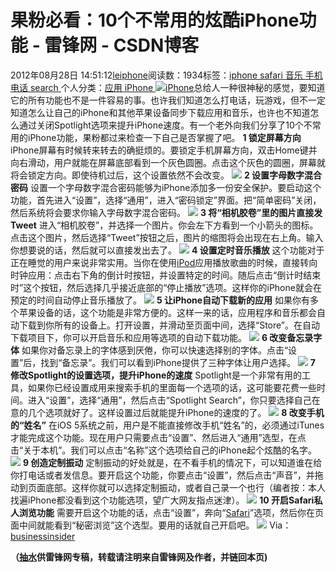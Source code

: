 
# 果粉必看：10个不常用的炫酷iPhone功能 - 雷锋网 - CSDN博客


2012年08月28日 14:51:12[leiphone](https://me.csdn.net/leiphone)阅读数：1934标签：[iphone																](https://so.csdn.net/so/search/s.do?q=iphone&t=blog)[safari																](https://so.csdn.net/so/search/s.do?q=safari&t=blog)[音乐																](https://so.csdn.net/so/search/s.do?q=音乐&t=blog)[手机																](https://so.csdn.net/so/search/s.do?q=手机&t=blog)[电话																](https://so.csdn.net/so/search/s.do?q=电话&t=blog)[search																](https://so.csdn.net/so/search/s.do?q=search&t=blog)[
							](https://so.csdn.net/so/search/s.do?q=电话&t=blog)[
																					](https://so.csdn.net/so/search/s.do?q=手机&t=blog)个人分类：[应用																](https://blog.csdn.net/leiphone/article/category/873392)[iPhone																](https://blog.csdn.net/leiphone/article/category/1124261)[
							](https://blog.csdn.net/leiphone/article/category/873392)
[
				](https://so.csdn.net/so/search/s.do?q=手机&t=blog)
[
			](https://so.csdn.net/so/search/s.do?q=手机&t=blog)
[
		](https://so.csdn.net/so/search/s.do?q=音乐&t=blog)
[
	](https://so.csdn.net/so/search/s.do?q=safari&t=blog)
[
	](https://so.csdn.net/so/search/s.do?q=iphone&t=blog)![](http://www.leiphone.com/wp-content/uploads/2012/08/iphone.jpg)[iPhone](http://www.leiphone.com/tag/iphone)总给人一种很神秘的感觉，要知道它的所有功能也不是一件容易的事。也许我们知道怎么打电话，玩游戏，但不一定知道怎么让自己的iPhone和其他苹果设备同步下载应用和音乐，也许也不知道怎么通过关闭Spotlight选项来提升iPhone速度。有一个老外向我们分享了10个不常用的iPhone功能，果粉都过来检查一下自己是否掌握了吧。
**1 锁定屏幕方向**
iPhone屏幕有时候转来转去的确挺烦的。要锁定手机屏幕方向，双击Home键并向右滑动，用户就能在屏幕底部看到一个灰色圆圈。点击这个灰色的圆圈，屏幕就将会锁定方向。即使待机过后，这个设置依然不会改变。
![](http://www.leiphone.com/wp-content/uploads/2012/08/153.jpg)
**2 设置字母数字混合密码**
设置一个字母数字混合密码能够为iPhone添加多一份安全保护。要启动这个功能，首先进入“设置”，选择“通用”，进入“密码锁定”界面。把“简单密码”关闭，然后系统将会要求你输入字母数字混合密码。
![](http://www.leiphone.com/wp-content/uploads/2012/08/237.jpg)
**3 将“相机胶卷”里的图片直接发Tweet**
进入“相机胶卷”，并选择一个图片。你会左下方看到一个小箭头的图标。点击这个图片，然后选择“Tweet”按钮之后，图片的缩图将会出现在右上角。输入你想要说的话，然后就可以直接发出去了。
![](http://www.leiphone.com/wp-content/uploads/2012/08/316.jpg)
**4 设置定时音乐播放**
这个功能对于正在睡觉的用户来说非常实用。当你在使用[iPod](http://www.leiphone.com/tag/ipod)应用播放歌曲的时候，直接转向时钟应用：点击右下角的倒计时按钮，并设置特定的时间。随后点击“倒计时结束时”这个按钮，然后选择几乎接近底部的“停止播放”选项。这样你的iPhone就会在预定的时间自动停止音乐播放了。
![](http://www.leiphone.com/wp-content/uploads/2012/08/410.jpg)
**5 让iPhone自动下载新的应用**
如果你有多个苹果设备的话，这个功能是非常方便的。这样一来的话，应用程序和音乐都会自动下载到你所有的设备上。打开设置，并滑动至页面中间，选择“Store”。在自动下载项目下，你可以开启音乐和应用等选项的自动下载功能。
![](http://www.leiphone.com/wp-content/uploads/2012/08/55.jpg)
**6 改变备忘录字体**
如果你对备忘录上的字体感到厌倦，你可以快速选择别的字体。点击“设置”后，找到“备忘录”。我们可以看到iPhone提供了三种字体让用户选择。
![](http://www.leiphone.com/wp-content/uploads/2012/08/66.jpg)
**7 修改Spotlight的设置选项，提升iPhone的速度**
Spotlight是一个非常有用的工具，如果你已经设置成用来搜索手机的里面每一个选项的话，这可能要花费一些时间。进入“设置”，选择“通用”，然后点击“Spotlight Search”，你只要选择自己在意的几个选项就好了。这样设置过后就能提升iPhone的速度的了。
![](http://www.leiphone.com/wp-content/uploads/2012/08/75.jpg)
**8 改变手机的“姓名”**
在iOS 5系统之前，用户是不能直接修改手机“姓名”的，必须通过iTunes才能完成这个功能。现在用户只需要点击“设置”、然后进入“通用”选型，在点击“关于本机”。我们可以点击“名称”这个选项给自己的iPhone起个炫酷的名字。
![](http://www.leiphone.com/wp-content/uploads/2012/08/81.jpg)
**9 创造定制振动**
定制振动的好处就是，在不看手机的情况下，可以知道谁在给你打电话或者发信息。要开启这个功能，你要点击“设置”，然后点击“声音”，并拖动到页面底部。这样你就可以选择定制振动，或者自己录一个也行（编者按：本人找遍iPhone都没看到这个功能选项，望广大网友指点迷津）。
![](http://www.leiphone.com/wp-content/uploads/2012/08/94.jpg)
**10 开启Safari私人浏览功能**
需要开启这个功能的话，点击“设置”，奔向“[Safari](http://www.leiphone.com/tag/safari)”选项，然后你在页面中间就能看到“秘密浏览”这个选型。要用的话就自己开启吧。
![](http://www.leiphone.com/wp-content/uploads/2012/08/105.jpg)
Via：[businessinsider](http://www.businessinsider.com/things-you-forgot-your-iphone-could-do-2012-8)

**（****[抽水](http://www.leiphone.com/author/ce6093)****供****雷锋网****专稿，转载请注明来自雷锋网及作者，并链回本页)**
[
](https://so.csdn.net/so/search/s.do?q=iphone&t=blog)
